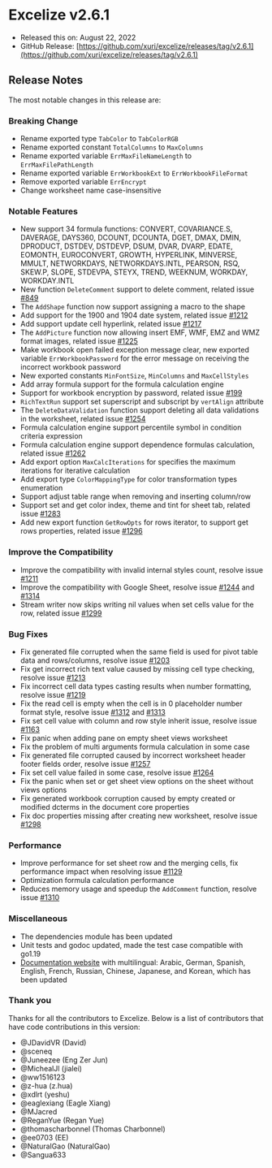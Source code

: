 # Excelize v2.6.1

* Released this on: August 22, 2022
* GitHub Release: [https://github.com/xuri/excelize/releases/tag/v2.6.1](https://github.com/xuri/excelize/releases/tag/v2.6.1)

## Release Notes

The most notable changes in this release are:

### Breaking Change

* Rename exported type `TabColor` to `TabColorRGB`
* Rename exported constant `TotalColumns` to `MaxColumns`
* Rename exported variable `ErrMaxFileNameLength` to `ErrMaxFilePathLength`
* Rename exported variable `ErrWorkbookExt` to `ErrWorkbookFileFormat`
* Remove exported variable `ErrEncrypt`
* Change worksheet name case-insensitive

### Notable Features

* New support 34 formula functions: CONVERT, COVARIANCE.S, DAVERAGE, DAYS360, DCOUNT, DCOUNTA, DGET, DMAX, DMIN, DPRODUCT, DSTDEV, DSTDEVP, DSUM, DVAR, DVARP, EDATE, EOMONTH, EUROCONVERT, GROWTH, HYPERLINK, MINVERSE, MMULT, NETWORKDAYS, NETWORKDAYS.INTL, PEARSON, RSQ, SKEW.P, SLOPE, STDEVPA, STEYX, TREND, WEEKNUM, WORKDAY, WORKDAY.INTL
* New function `DeleteComment` support to delete comment, related issue [#849](https://github.com/xuri/excelize/issues/849)
* The `AddShape` function now support assigning a macro to the shape
* Add support for the 1900 and 1904 date system, related issue [#1212](https://github.com/xuri/excelize/issues/1212)
* Add support update cell hyperlink, related issue [#1217](https://github.com/xuri/excelize/issues/1217)
* The `AddPicture` function now allowing insert EMF, WMF, EMZ and WMZ format images, related issue [#1225](https://github.com/xuri/excelize/issues/1225)
* Make workbook open failed exception message clear, new exported variable `ErrWorkbookPassword` for the error message on receiving the incorrect workbook password
* New exported constants `MinFontSize`, `MinColumns` and `MaxCellStyles`
* Add array formula support for the formula calculation engine
* Support for workbook encryption by password, related issue [#199](https://github.com/xuri/excelize/issues/199)
* `RichTextRun` support set superscript and subscript by `vertAlign` attribute
* The `DeleteDataValidation` function support deleting all data validations in the worksheet, related issue [#1254](https://github.com/xuri/excelize/issues/1254)
* Formula calculation engine support percentile symbol in condition criteria expression
* Formula calculation engine support dependence formulas calculation, related issue [#1262](https://github.com/xuri/excelize/issues/1262)
* Add export option `MaxCalcIterations` for specifies the maximum iterations for iterative calculation
* Add export type `ColorMappingType` for color transformation types enumeration
* Support adjust table range when removing and inserting column/row
* Support set and get color index, theme and tint for sheet tab, related issue [#1283](https://github.com/xuri/excelize/issues/1283)
* Add new export function `GetRowOpts` for rows iterator, to support get rows properties, related issue [#1296](https://github.com/xuri/excelize/issues/1296)

### Improve the Compatibility

* Improve the compatibility with invalid internal styles count, resolve issue [#1211](https://github.com/xuri/excelize/issues/1211)
* Improve the compatibility with Google Sheet, resolve issue [#1244](https://github.com/xuri/excelize/issues/1244) and [#1314](https://github.com/xuri/excelize/issues/1314)
* Stream writer now skips writing nil values when set cells value for the row, related issue [#1299](https://github.com/xuri/excelize/issues/1299)

### Bug Fixes

* Fix generated file corrupted when the same field is used for pivot table data and rows/columns, resolve issue [#1203](https://github.com/xuri/excelize/issues/1203)
* Fix get incorrect rich text value caused by missing cell type checking, resolve issue [#1213](https://github.com/xuri/excelize/issues/1213)
* Fix incorrect cell data types casting results when number formatting, resolve issue [#1219](https://github.com/xuri/excelize/issues/1219)
* Fix the read cell is empty when the cell is in 0 placeholder number format style, resolve issue [#1312](https://github.com/xuri/excelize/issues/1312) and [#1313](https://github.com/xuri/excelize/issues/1313)
* Fix set cell value with column and row style inherit issue, resolve issue [#1163](https://github.com/xuri/excelize/issues/1163)
* Fix panic when adding pane on empty sheet views worksheet
* Fix the problem of multi arguments formula calculation in some case
* Fix generated file corrupted caused by incorrect worksheet header footer fields order, resolve issue [#1257](https://github.com/xuri/excelize/issues/1257)
* Fix set cell value failed in some case, resolve issue [#1264](https://github.com/xuri/excelize/issues/1264)
* Fix the panic when set or get sheet view options on the sheet without views options
* Fix generated workbook corruption caused by empty created or modified dcterms in the document core properties
* Fix doc properties missing after creating new worksheet, resolve issue [#1298](https://github.com/xuri/excelize/issues/1298)

### Performance

* Improve performance for set sheet row and the merging cells, fix performance impact when resolving issue [#1129](https://github.com/xuri/excelize/issues/1129)
* Optimization formula calculation performance
* Reduces memory usage and speedup the `AddComment` function, resolve issue [#1310](https://github.com/xuri/excelize/issues/1310)

### Miscellaneous

* The dependencies module has been updated
* Unit tests and godoc updated, made the test case compatible with go1.19
* [Documentation website](https://xuri.me/excelize) with multilingual: Arabic, German, Spanish, English, French, Russian, Chinese, Japanese, and Korean, which has been updated

### Thank you

Thanks for all the contributors to Excelize. Below is a list of contributors that have code contributions in this version:

* @JDavidVR (David)
* @sceneq
* @Juneezee (Eng Zer Jun)
* @MichealJl (jialei)
* @ww1516123
* @z-hua (z.hua)
* @xdlrt (yeshu)
* @eaglexiang (Eagle Xiang)
* @MJacred
* @ReganYue (Regan Yue)
* @thomascharbonnel (Thomas Charbonnel)
* @ee0703 (EE)
* @NaturalGao (NaturalGao)
* @Sangua633
